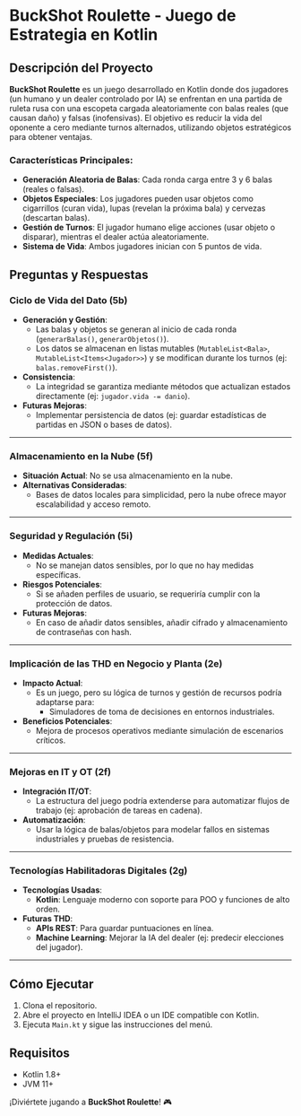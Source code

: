 # BuckShot Roulette - Juego de Estrategia en Kotlin

## Descripción del Proyecto
**BuckShot Roulette** es un juego desarrollado en Kotlin donde dos jugadores (un humano y un dealer controlado por IA) se enfrentan en una partida de ruleta rusa con una escopeta cargada aleatoriamente con balas reales (que causan daño) y falsas (inofensivas). El objetivo es reducir la vida del oponente a cero mediante turnos alternados, utilizando objetos estratégicos para obtener ventajas.

### Características Principales:
- **Generación Aleatoria de Balas**: Cada ronda carga entre 3 y 6 balas (reales o falsas).
- **Objetos Especiales**: Los jugadores pueden usar objetos como cigarrillos (curan vida), lupas (revelan la próxima bala) y cervezas (descartan balas).
- **Gestión de Turnos**: El jugador humano elige acciones (usar objeto o disparar), mientras el dealer actúa aleatoriamente.
- **Sistema de Vida**: Ambos jugadores inician con 5 puntos de vida.

## Preguntas y Respuestas

### Ciclo de Vida del Dato (5b)
- **Generación y Gestión**: 
  - Las balas y objetos se generan al inicio de cada ronda (`generarBalas()`, `generarObjetos()`).
  - Los datos se almacenan en listas mutables (`MutableList<Bala>`, `MutableList<Items<Jugador>>`) y se modifican durante los turnos (ej: `balas.removeFirst()`).
- **Consistencia**: 
  - La integridad se garantiza mediante métodos que actualizan estados directamente (ej: `jugador.vida -= danio`).
- **Futuras Mejoras**: 
  - Implementar persistencia de datos (ej: guardar estadísticas de partidas en JSON o bases de datos).

---

### Almacenamiento en la Nube (5f)
- **Situación Actual**: No se usa almacenamiento en la nube.
- **Alternativas Consideradas**: 
  - Bases de datos locales para simplicidad, pero la nube ofrece mayor escalabilidad y acceso remoto.

---

### Seguridad y Regulación (5i)
- **Medidas Actuales**: 
  - No se manejan datos sensibles, por lo que no hay medidas específicas.
- **Riesgos Potenciales**: 
  - Si se añaden perfiles de usuario, se requeriría cumplir con la protección de datos.
- **Futuras Mejoras**: 
  - En caso de añadir datos sensibles, añadir cifrado y almacenamiento de contraseñas con hash.

---

### Implicación de las THD en Negocio y Planta (2e)
- **Impacto Actual**: 
  - Es un juego, pero su lógica de turnos y gestión de recursos podría adaptarse para:
    - Simuladores de toma de decisiones en entornos industriales.
- **Beneficios Potenciales**: 
  - Mejora de procesos operativos mediante simulación de escenarios críticos.

---

### Mejoras en IT y OT (2f)
- **Integración IT/OT**: 
  - La estructura del juego podría extenderse para automatizar flujos de trabajo (ej: aprobación de tareas en cadena).
- **Automatización**: 
  - Usar la lógica de balas/objetos para modelar fallos en sistemas industriales y pruebas de resistencia.

---

### Tecnologías Habilitadoras Digitales (2g)
- **Tecnologías Usadas**: 
  - **Kotlin**: Lenguaje moderno con soporte para POO y funciones de alto orden.
- **Futuras THD**: 
  - **APIs REST**: Para guardar puntuaciones en línea.
  - **Machine Learning**: Mejorar la IA del dealer (ej: predecir elecciones del jugador).

---

## Cómo Ejecutar
1. Clona el repositorio.
2. Abre el proyecto en IntelliJ IDEA o un IDE compatible con Kotlin.
3. Ejecuta `Main.kt` y sigue las instrucciones del menú.

## Requisitos
- Kotlin 1.8+
- JVM 11+

¡Diviértete jugando a **BuckShot Roulette**! 🎮
